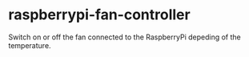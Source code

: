 # raspberrypi-fan-controller
Switch on or off the fan connected to the RaspberryPi depeding of the temperature.
